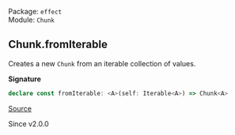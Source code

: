Package: `effect`<br />
Module: `Chunk`<br />

## Chunk.fromIterable

Creates a new `Chunk` from an iterable collection of values.

**Signature**

```ts
declare const fromIterable: <A>(self: Iterable<A>) => Chunk<A>
```

[Source](https://github.com/Effect-TS/effect/tree/main/packages/effect/src/Chunk.ts#L250)

Since v2.0.0